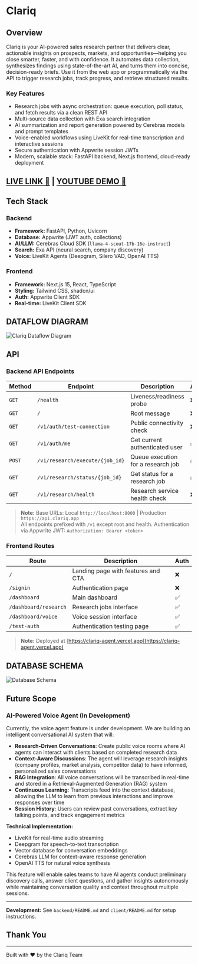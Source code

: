 # Clariq

## Overview

Clariq is your AI-powered sales research partner that delivers clear, actionable insights on prospects, markets, and opportunities—helping you close smarter, faster, and with confidence. It automates data collection, synthesizes findings using state-of-the-art AI, and turns them into concise, decision-ready briefs. Use it from the web app or programmatically via the API to trigger research jobs, track progress, and retrieve structured results.

### Key Features

- Research jobs with async orchestration: queue execution, poll status, and fetch results via a clean REST API
- Multi-source data collection with Exa search integration
- AI summarization and report generation powered by Cerebras models and prompt templates
- Voice-enabled workflows using LiveKit for real-time transcription and interactive sessions
- Secure authentication with Appwrite session JWTs
- Modern, scalable stack: FastAPI backend, Next.js frontend, cloud-ready deployment

## [LIVE LINK 🌱](https://clariq-agent.vercel.app) | [YOUTUBE DEMO 🎥](https://youtu.be/91btHWszARs)

## Tech Stack

### Backend

- **Framework:** FastAPI, Python, Uvicorn
- **Database:** Appwrite (JWT auth, collections)
- **AI/LLM:** Cerebras Cloud SDK (`llama-4-scout-17b-16e-instruct`)
- **Search:** Exa API (neural search, company discovery)
- **Voice:** LiveKit Agents (Deepgram, Silero VAD, OpenAI TTS)

### Frontend

- **Framework:** Next.js 15, React, TypeScript
- **Styling:** Tailwind CSS, shadcn/ui
- **Auth:** Appwrite Client SDK
- **Real-time:** LiveKit Client SDK

## DATAFLOW DIAGRAM

![Clariq Dataflow Diagram](public/dfd.png)

## API

### Backend API Endpoints

| Method | Endpoint                        | Description                        | Auth | Response     |
| ------ | ------------------------------- | ---------------------------------- | ---- | ------------ |
| `GET`  | `/health`                       | Liveness/readiness probe           | ❌   | 200 OK       |
| `GET`  | `/`                             | Root message                       | ❌   | 200 OK       |
| `GET`  | `/v1/auth/test-connection`      | Public connectivity check          | ❌   | 200 OK       |
| `GET`  | `/v1/auth/me`                   | Get current authenticated user     | ✅   | 200 OK       |
| `POST` | `/v1/research/execute/{job_id}` | Queue execution for a research job | ✅   | 202 Accepted |
| `GET`  | `/v1/research/status/{job_id}`  | Get status for a research job      | ✅   | 200 OK       |
| `GET`  | `/v1/research/health`           | Research service health check      | ❌   | 200 OK       |

> **Note:** Base URLs: Local `http://localhost:8000` | Production `https://api.clariq.app`  
> All endpoints prefixed with `/v1` except root and health. Authentication via Appwrite JWT: `Authorization: Bearer <token>`

### Frontend Routes

| Route                 | Description                        | Auth |
| --------------------- | ---------------------------------- | ---- |
| `/`                   | Landing page with features and CTA | ❌   |
| `/signin`             | Authentication page                | ❌   |
| `/dashboard`          | Main dashboard                     | ✅   |
| `/dashboard/research` | Research jobs interface            | ✅   |
| `/dashboard/voice`    | Voice session interface            | ✅   |
| `/test-auth`          | Authentication testing page        | ✅   |

> **Note:** Deployed at [https://clariq-agent.vercel.app](https://clariq-agent.vercel.app)

## DATABASE SCHEMA

![Database Schema](public/schema.png)

## Future Scope

### AI-Powered Voice Agent (In Development)

Currently, the voice agent feature is under development. We are building an intelligent conversational AI system that will:

- **Research-Driven Conversations**: Create public voice rooms where AI agents can interact with clients based on completed research data
- **Context-Aware Discussions**: The agent will leverage research insights (company profiles, market analysis, competitor data) to have informed, personalized sales conversations
- **RAG Integration**: All voice conversations will be transcribed in real-time and stored in a Retrieval-Augmented Generation (RAG) system
- **Continuous Learning**: Transcripts feed into the context database, allowing the LLM to learn from previous interactions and improve responses over time
- **Session History**: Users can review past conversations, extract key talking points, and track engagement metrics

**Technical Implementation:**

- LiveKit for real-time audio streaming
- Deepgram for speech-to-text transcription
- Vector database for conversation embeddings
- Cerebras LLM for context-aware response generation
- OpenAI TTS for natural voice synthesis

This feature will enable sales teams to have AI agents conduct preliminary discovery calls, answer client questions, and gather insights autonomously while maintaining conversation quality and context throughout multiple sessions.

---

**Development:** See `backend/README.md` and `client/README.md` for setup instructions.

## Thank You

---

Built with ❤️ by the Clariq Team

